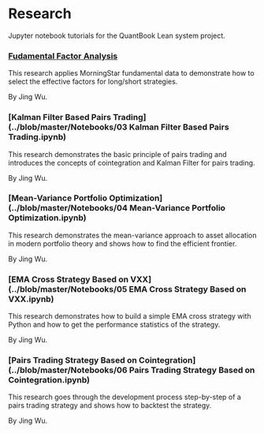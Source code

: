 # Research
Jupyter notebook tutorials for the QuantBook Lean system project.

### [Fudamental Factor Analysis](../blob/master/Notebooks/02%20Fudamental%20Factor%20Analysis.ipynb)

This research applies MorningStar fundamental data to demonstrate how to select the effective factors for long/short strategies. 

By Jing Wu.

### [Kalman Filter Based Pairs Trading](../blob/master/Notebooks/03 Kalman Filter Based Pairs Trading.ipynb)

This research demonstrates the basic principle of pairs trading and introduces the concepts of cointegration and Kalman Filter for pairs trading.

By Jing Wu.

### [Mean-Variance Portfolio Optimization](../blob/master/Notebooks/04 Mean-Variance Portfolio Optimization.ipynb)

This research demonstrates the mean-variance approach to asset allocation in modern portfolio theory and shows how to find the efficient frontier.

By Jing Wu.

### [EMA Cross Strategy Based on VXX](../blob/master/Notebooks/05 EMA Cross Strategy Based on VXX.ipynb)

This research demonstrates how to build a simple EMA cross strategy with Python and how to get the performance statistics of the strategy.

By Jing Wu.

### [Pairs Trading Strategy Based on Cointegration](../blob/master/Notebooks/06 Pairs Trading Strategy Based on Cointegration.ipynb)

This research goes through the development process step-by-step of a pairs trading strategy and shows how to backtest the strategy.

By Jing Wu.
